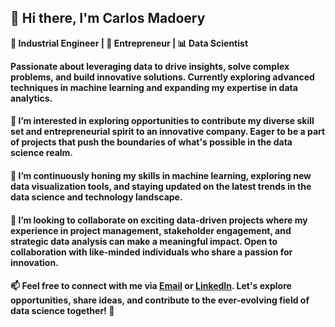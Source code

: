 ## 👋 Hi there, I'm Carlos Madoery

**👷 Industrial Engineer | 🚀 Entrepreneur | 📊 Data Scientist**

**Passionate about leveraging data to drive insights, solve complex problems, and build innovative solutions. Currently exploring advanced techniques in machine learning and expanding my expertise in data analytics.**

#### 👀 I’m interested in exploring opportunities to contribute my diverse skill set and entrepreneurial spirit to an innovative company. Eager to be a part of projects that push the boundaries of what's possible in the data science realm.

#### 🌱 I’m continuously honing my skills in machine learning, exploring new data visualization tools, and staying updated on the latest trends in the data science and technology landscape.

#### 💞️ I’m looking to collaborate on exciting data-driven projects where my experience in project management, stakeholder engagement, and strategic data analysis can make a meaningful impact. Open to collaboration with like-minded individuals who share a passion for innovation.

#### 📫 Feel free to connect with me via [Email](mailto:ccmadoery@gmail.com) or [LinkedIn](https://www.linkedin.com/in/carlosmadoery/). Let's explore opportunities, share ideas, and contribute to the ever-evolving field of data science together! 🚀


<!---
CarliMadoery/CarliMadoery is a ✨ special ✨ repository because its `README.md` (this file) appears on your GitHub profile.
You can click the Preview link to take a look at your changes.
--->
